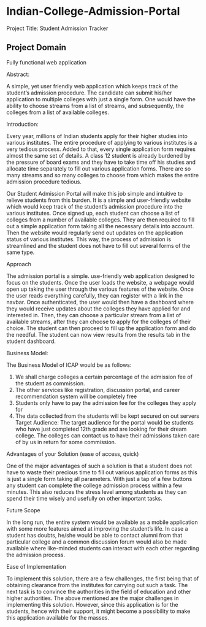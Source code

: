 # Indian-College-Admission-Portal
Project Title: Student Admission Tracker
## Project Domain

Fully functional web application

Abstract:

A simple, yet user friendly web application which keeps track of the student’s admission procedure. The candidate can submit his/her application to multiple colleges with just a single form. One would have the ability to choose streams from a list of streams, and subsequently, the colleges from a list of available colleges. 

Introduction:

Every year, millions of Indian students apply for their higher studies into various institutes. The entire procedure of applying to various institutes is a very tedious process. Added to that, every single application form requires almost the same set of details. A class 12 student is already burdened by the pressure of board exams and they have to take time off his studies and allocate time separately to fill out various application forms. There are so many streams and so many colleges to choose from which makes the entire admission procedure tedious. 

Our Student Admission Portal will make this job simple and intuitive to relieve students from this burden. It is a simple and user-friendly website which would keep track of the student’s admission procedure into the various institutes. Once signed up, each student can choose a list of colleges from a number of available colleges. They are then required to fill out a simple application form taking all the necessary details into account. Then the website would regularly send out updates on the application status of various institutes. This way, the process of admission is streamlined and the student does not have to fill out several forms of the same type. 

Approach 

The admission portal is a simple. use-friendly web application designed to focus on the students. Once the user loads the website, a webpage would open up taking the user through the various features of the website. Once the user reads everything carefully, they can register with a link in the navbar. Once authenticated, the user would then have a dashboard where they would receive updates about the colleges they have applied for and interested in. Then, they can choose a particular stream from a list of available streams, after they can choose to apply for the colleges of their choice. The student can then proceed to fill up the application form and do the needful. The student can now view results from the results tab in the student dashboard. 

Business Model:

The Business Model of ICAP would be as follows:
1.	We shall charge colleges a certain percentage of the admission fee of the student as commission.
2.	The other services like registration, discussion portal, and career recommendation system will be completely free
3.	Students only have to pay the admission fee for the colleges they apply for
4.	The data collected from the students will be kept secured on out servers
Target Audience:
The target audience for the portal would be students who have just completed 12th grade and are looking for their dream college. The colleges can contact us to have their admissions taken care of by us in return for some commission.

Advantages of your Solution (ease of access, quick)

One of the major advantages of such a solution is that a student does not have to waste their precious time to fill out various application forms as this is just a single form taking all parameters. With just a tap of a few buttons any student can complete the college admission process within a few minutes. This also reduces the stress level among students as they can spend their time wisely and usefully on other important tasks. 

Future Scope 

In the long run, the entire system would be available as a mobile application with some more features aimed at improving the student’s life. In case a student has doubts, he/she would be able to contact alumni from that particular college and a common discussion forum would also be made available where like-minded students can interact with each other regarding the admission process. 

Ease of Implementation 

To implement this solution, there are a few challenges, the first being that of obtaining clearance from the institutes for carrying out such a task. The next task is to convince the authorities in the field of education and other higher authorities. The above mentioned are the major challenges in implementing this solution. However, since this application is for the students, hence with their support, it might become a possibility to make this application available for the masses. 

